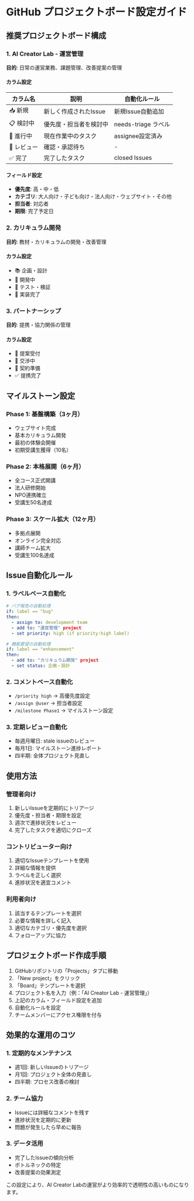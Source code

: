 # GitHub プロジェクトボード設定ガイド

## 推奨プロジェクトボード構成

### 1. AI Creator Lab - 運営管理
**目的**: 日常の運営業務、課題管理、改善提案の管理

#### カラム設定
| カラム名 | 説明 | 自動化ルール |
|----------|------|-------------|
| 📥 新規 | 新しく作成されたIssue | 新規Issue自動追加 |
| 📋 検討中 | 優先度・担当者を検討中 | needs-triage ラベル |
| 🔄 進行中 | 現在作業中のタスク | assignee設定済み |
| 👀 レビュー | 確認・承認待ち | - |
| ✅ 完了 | 完了したタスク | closed Issues |

#### フィールド設定
- **優先度**: 高・中・低
- **カテゴリ**: 大人向け・子ども向け・法人向け・ウェブサイト・その他
- **担当者**: 対応者
- **期限**: 完了予定日

### 2. カリキュラム開発
**目的**: 教材・カリキュラムの開発・改善管理

#### カラム設定
- 📚 企画・設計
- 🔨 開発中
- 🧪 テスト・検証
- 📖 実装完了

### 3. パートナーシップ
**目的**: 提携・協力関係の管理

#### カラム設定
- 🤝 提案受付
- 💬 交渉中
- 📝 契約準備
- ✅ 提携完了

## マイルストーン設定

### Phase 1: 基盤構築（3ヶ月）
- ウェブサイト完成
- 基本カリキュラム開発
- 最初の体験会開催
- 初期受講生獲得（10名）

### Phase 2: 本格展開（6ヶ月）
- 全コース正式開講
- 法人研修開始
- NPO連携確立
- 受講生50名達成

### Phase 3: スケール拡大（12ヶ月）
- 多拠点展開
- オンライン完全対応
- 講師チーム拡大
- 受講生100名達成

## Issue自動化ルール

### 1. ラベルベース自動化
```yaml
# バグ報告の自動処理
if: label == "bug"
then: 
  - assign to: development team
  - add to: "運営管理" project
  - set priority: high (if priority:high label)

# 機能要望の自動処理  
if: label == "enhancement"
then:
  - add to: "カリキュラム開発" project
  - set status: 企画・設計
```

### 2. コメントベース自動化
- `/priority high` → 高優先度設定
- `/assign @user` → 担当者設定
- `/milestone Phase1` → マイルストーン設定

### 3. 定期レビュー自動化
- 毎週月曜日: stale issueのレビュー
- 毎月1日: マイルストーン進捗レポート
- 四半期: 全体プロジェクト見直し

## 使用方法

### 管理者向け
1. 新しいIssueを定期的にトリアージ
2. 優先度・担当者・期限を設定
3. 週次で進捗状況をレビュー
4. 完了したタスクを適切にクローズ

### コントリビューター向け
1. 適切なIssueテンプレートを使用
2. 詳細な情報を提供
3. ラベルを正しく選択
4. 進捗状況を適宜コメント

### 利用者向け
1. 該当するテンプレートを選択
2. 必要な情報を詳しく記入
3. 適切なカテゴリ・優先度を選択
4. フォローアップに協力

## プロジェクトボード作成手順

1. GitHubリポジトリの「Projects」タブに移動
2. 「New project」をクリック
3. 「Board」テンプレートを選択
4. プロジェクト名を入力（例：「AI Creator Lab - 運営管理」）
5. 上記のカラム・フィールド設定を追加
6. 自動化ルールを設定
7. チームメンバーにアクセス権限を付与

## 効果的な運用のコツ

### 1. 定期的なメンテナンス
- 週1回: 新しいIssueのトリアージ
- 月1回: プロジェクト全体の見直し
- 四半期: プロセス改善の検討

### 2. チーム協力
- Issueには詳細なコメントを残す
- 進捗状況を定期的に更新
- 問題が発生したら早めに報告

### 3. データ活用
- 完了したIssueの傾向分析
- ボトルネックの特定
- 改善提案の効果測定

この設定により、AI Creator Labの運営がより効率的で透明性の高いものになります。
